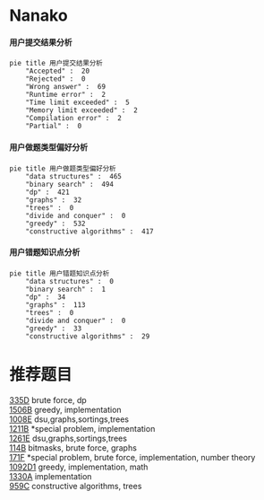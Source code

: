# Nanako

<!-- tabs:start -->



#### **用户提交结果分析**

```mermaid
pie title 用户提交结果分析
    "Accepted" :  20
    "Rejected" :  0
    "Wrong answer" :  69
    "Runtime error" :  2
    "Time limit exceeded" :  5
    "Memory limit exceeded" :  2
    "Compilation error" :  2
    "Partial" :  0
```

#### **用户做题类型偏好分析**

```mermaid
pie title 用户做题类型偏好分析
    "data structures" :  465
    "binary search" :  494
    "dp" :  421
    "graphs" :  32
    "trees" :  0
    "divide and conquer" :  0
    "greedy" :  532
    "constructive algorithms" :  417
```
#### **用户错题知识点分析**

```mermaid
pie title 用户错题知识点分析
    "data structures" :  0
    "binary search" :  1
    "dp" :  34
    "graphs" :  113
    "trees" :  0
    "divide and conquer" :  0
    "greedy" :  33
    "constructive algorithms" :  29
```



<!-- tabs:end -->
# 推荐题目
[335D](https://codeforces.com/contest/335/problem/D)		brute force,
                        dp		  
[1506B](https://codeforces.com/contest/1506/problem/B)		greedy,
                        implementation		  
[1008E](https://codeforces.com/contest/1008/problem/E)		dsu,graphs,sortings,trees		  
[1211B](https://codeforces.com/contest/1211/problem/B)		*special problem,
                        implementation		  
[1261E](https://codeforces.com/contest/1261/problem/E)		dsu,graphs,sortings,trees		  
[114B](https://codeforces.com/contest/114/problem/B)		bitmasks,
                        brute force,
                        graphs		  
[171F](https://codeforces.com/contest/171/problem/F)		*special problem,
                        brute force,
                        implementation,
                        number theory		  
[1092D1](https://codeforces.com/contest/1092D/problem/1)		greedy,
                        implementation,
                        math		  
[1330A](https://codeforces.com/contest/1330/problem/A)		implementation		  
[959C](https://codeforces.com/contest/959/problem/C)		constructive algorithms,
                        trees		  
